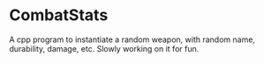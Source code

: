 # CombatStats
A cpp program to instantiate a random weapon, with random name, durability, damage, etc. Slowly working on it for fun.
